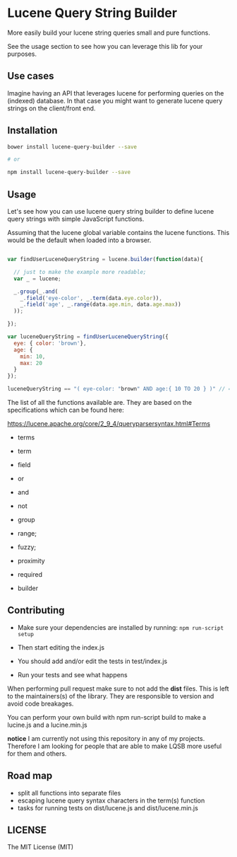 # Lucene Query String Builder

More easily build your lucene string queries small and pure functions.

See the usage section to see how you can leverage this lib for your purposes.

## Use cases

Imagine having an API that leverages lucene for performing queries on the
(indexed) database. In that case you might want to generate lucene query strings on
the client/front end.

## Installation

```bash
bower install lucene-query-builder --save

# or

npm install lucene-query-builder --save
```

## Usage

Let's see how you can use lucene query string builder to define lucene query
strings with simple JavaScript functions.

Assuming that the lucene global variable contains the lucene functions. This
would be the default when loaded into a browser.

```JavaScript

var findUserLuceneQueryString = lucene.builder(function(data){

  // just to make the example more readable;
  var _ = lucene;

  _.group(_.and(
    _.field('eye-color', _.term(data.eye.color)),
    _.field('age', _.range(data.age.min, data.age.max))
  ));

});

var luceneQueryString = findUserLuceneQueryString({
  eye: { color: 'brown'},
  age: {
    min: 10,
    max: 20
  }
});

luceneQueryString == "( eye-color: "brown" AND age:{ 10 TO 20 } )" // => true

```
The list of all the functions available are. They are based on the
specifications which can be found here:

https://lucene.apache.org/core/2_9_4/queryparsersyntax.html#Terms

- terms
- term

- field

- or
- and
- not

- group
- range;

- fuzzy;
- proximity
- required

- builder

## Contributing

- Make sure your dependencies are installed by running: `npm run-script setup`

- Then start editing the index.js

- You should add and/or edit the tests in test/index.js

- Run your tests and see what happens

When performing pull request make sure to not add the **dist** files. This is left
to the maintainers(s) of the library. They are responsible to version and avoid
code breakages.

You can perform your own build with npm run-script build to make a lucine.js and
a lucine.min.js

**notice**
I am currently not using this repository in any of my projects. Therefore I am looking
for people that are able to make LQSB more useful for them and others.

## Road map

- split all functions into separate files
- escaping lucene query syntax characters in the term(s) function
- tasks for running tests on dist/lucene.js and dist/lucene.min.js

## LICENSE

The MIT License (MIT)
